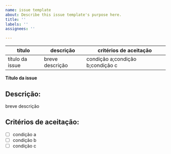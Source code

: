 ```yaml
---
name: issue template
about: Describe this issue template's purpose here.
title: ''
labels: ''
assignees: ''

---
```


<!-- issue-table.md -->
 | título | descrição | critérios de aceitação |
 | ----- | ----------- | ------------------- |
 | título da issue | breve descrição | condição a;condição b;condição c |
  <!--title-->
  <PREFIX><SUBID><NUMBER>**Título da issue**
  <!--body-->
  **Descrição:**
  ---
  breve descrição

  **Critérios de aceitação:**
  ---
  - [ ] condição a
  - [ ] condição b
  - [ ] condição c
